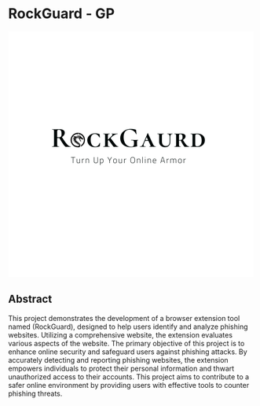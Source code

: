  # RockGuard - GP
![RockGuard](images/2.png)
## Abstract
This project demonstrates the development of a browser extension tool named (RockGuard), designed to help users identify and analyze phishing websites. Utilizing a comprehensive website, the extension evaluates various aspects of the website. The primary objective of this project is to enhance online security and safeguard users against phishing attacks. By accurately detecting and reporting phishing websites, the extension empowers individuals to protect their personal information and thwart unauthorized access to their accounts. This project aims to contribute to a safer online environment by providing users with effective tools to counter phishing threats.
